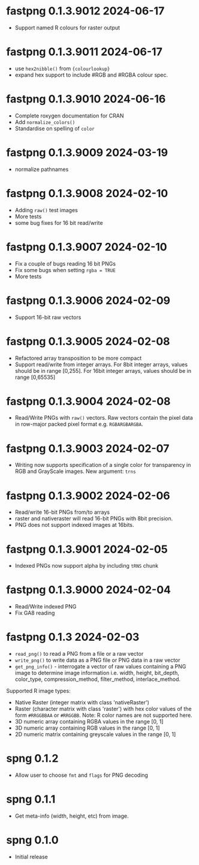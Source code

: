 
# fastpng 0.1.3.9012 2024-06-17

* Support named R colours for raster output

# fastpng 0.1.3.9011 2024-06-17

* use `hex2nibble()` from `{colourlookup}`
* expand hex support to include #RGB and #RGBA colour spec.

# fastpng 0.1.3.9010 2024-06-16

* Complete roxygen documentation for CRAN
* Add `normalize_colors()`
* Standardise on spelling of `color`

# fastpng 0.1.3.9009 2024-03-19

* normalize pathnames

# fastpng 0.1.3.9008 2024-02-10

* Adding `raw()` test images
* More tests
* some bug fixes for 16 bit read/write

# fastpng 0.1.3.9007 2024-02-10

* Fix a couple of bugs reading 16 bit PNGs
* Fix some bugs when setting `rgba = TRUE`
* More tests 

# fastpng 0.1.3.9006 2024-02-09

* Support 16-bit raw vectors 

# fastpng 0.1.3.9005 2024-02-08

* Refactored array transposition to be more compact
* Support read/write from integer arrays.  For 8bit integer arrays, values should be
  in range [0,255].  For 16bit integer arrays, values should be in 
  range [0,65535]

# fastpng 0.1.3.9004 2024-02-08

* Read/Write PNGs with `raw()` vectors.  Raw vectors contain the pixel data in 
  row-major packed pixel format e.g. `RGBARGBARGBA`.

# fastpng 0.1.3.9003 2024-02-07

* Writing now supports specification of a single color for transparency 
 in RGB and GrayScale images.  New argument: `trns` 

# fastpng 0.1.3.9002 2024-02-06

* Read/write 16-bit PNGs from/to arrays
* raster and nativeraster will read 16-bit PNGs with 8bit precision.
* PNG does not support indexed images at 16bits.

# fastpng 0.1.3.9001 2024-02-05

* Indexed PNGs now support alpha by including `tRNS` chunk

# fastpng 0.1.3.9000 2024-02-04

* Read/Write indexed PNG
* Fix GA8 reading

# fastpng 0.1.3  2024-02-03

* `read_png()` to read a PNG from a file or a raw vector
* `write_png()` to write data as a PNG file or PNG data in a raw vector
* `get_png_info()` - interrogate a vector of raw values containing a PNG image
  to determine image information i.e. width, height, bit_depth, color_type, 
  compression_method, filter_method, interlace_method.
  
Supported R image types:

* Native Raster (integer matrix with class 'nativeRaster')
* Raster (character matrix with class 'raster') with hex color values of the 
  form `#RRGGBBAA` or `#RRGGBB`.  Note: R color names are not supported here.
* 3D numeric array containing RGBA values in the range [0, 1]
* 3D numeric array containing RGB values in the range [0, 1]
* 2D numeric matrix containing greyscale values in the range [0, 1] 

# spng 0.1.2

* Allow user to choose `fmt` and `flags` for PNG decoding


# spng 0.1.1

* Get meta-info (width, height, etc) from image.


# spng 0.1.0

* Initial release
